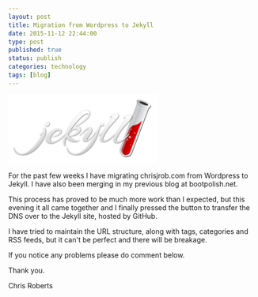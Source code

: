 ```yaml
--- 
layout: post 
title: Migration from Wordpress to Jekyll
date: 2015-11-12 22:44:00
type: post 
published: true 
status: publish
categories: technology
tags: [blog]
---
```


<img src="/assets/jekyll.png" class="image-right" alt="Jekyll logo">

For the past few weeks I have migrating chrisjrob.com from Wordpress to Jekyll. 
I have also been merging in my previous blog at bootpolish.net. 

This process has proved to be much more work than I expected, but this evening it all came together and I finally pressed the button to transfer the DNS over to the Jekyll site, hosted by GitHub.

<!--more-->

I have tried to maintain the URL structure, along with tags, categories and RSS feeds, but it can't be perfect and there will be breakage.

If you notice any problems please do comment below.

Thank you.

Chris Roberts
